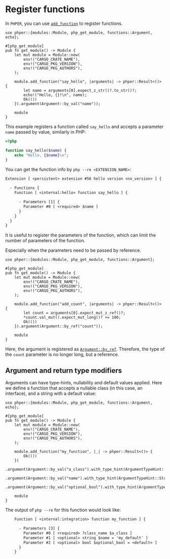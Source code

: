 # Register functions

In `PHPER`, you can use [`add_function`](phper::modules::Module::add_function) to 
register functions.

```rust,no_run
use phper::{modules::Module, php_get_module, functions::Argument, echo};

#[php_get_module]
pub fn get_module() -> Module {
    let mut module = Module::new(
        env!("CARGO_CRATE_NAME"),
        env!("CARGO_PKG_VERSION"),
        env!("CARGO_PKG_AUTHORS"),
    );

    module.add_function("say_hello", |arguments| -> phper::Result<()> {
        let name = arguments[0].expect_z_str()?.to_str()?;
        echo!("Hello, {}!\n", name);
        Ok(())
    }).argument(Argument::by_val("name"));

    module
}
```

This example registers a function called `say_hello` and accepts a parameter 
`name` passed by value, similarly in PHP:

```php
<?php

function say_hello($name) {
    echo "Hello, {$name}\n";
}
```

You can get the function info by `php --re <EXTENSION_NAME>`:

```txt
Extension [ <persistent> extension #56 hello version <no_version> ] {

  - Functions {
    Function [ <internal:hello> function say_hello ] {

      - Parameters [1] {
        Parameter #0 [ <required> $name ]
      }
    }
  }
}
```

It is useful to register the parameters of the function, which can limit the 
number of parameters of the function.

Especially when the parameters need to be passed by reference.

```rust,no_run
use phper::{modules::Module, php_get_module, functions::Argument};

#[php_get_module]
pub fn get_module() -> Module {
    let mut module = Module::new(
        env!("CARGO_CRATE_NAME"),
        env!("CARGO_PKG_VERSION"),
        env!("CARGO_PKG_AUTHORS"),
    );

    module.add_function("add_count", |arguments| -> phper::Result<()> {
        let count = arguments[0].expect_mut_z_ref()?;
        *count.val_mut().expect_mut_long()? += 100;
        Ok(())
    }).argument(Argument::by_ref("count"));

    module
}
```

Here, the argument is registered as
[`Argument::by_ref`](phper::functions::Argument::by_ref).  Therefore, the type of
the `count` parameter is no longer long, but a reference.

## Argument and return type modifiers

Arguments can have type-hints, nullability and default values applied. Here we define a function that accepts
a nullable class (in this case, an interface), and a string with a default value:

```rust,no-run
use phper::{modules::Module, php_get_module, functions::Argument, echo};

#[php_get_module]
pub fn get_module() -> Module {
    let mut module = Module::new(
        env!("CARGO_CRATE_NAME"),
        env!("CARGO_PKG_VERSION"),
        env!("CARGO_PKG_AUTHORS"),
    );

    module.add_function("my_function", |_| -> phper::Result<()> {
        Ok(())
    })
    .argument(Argument::by_val("a_class").with_type_hint(ArgumentTypeHint::ClassEntry(String::from(r"\MyNamespace\MyInterface"))).allow_null())
    .argument(Argument::by_val("name").with_type_hint(ArgumentTypeHint::String).with_default_value(CString::new("'my_default'").unwrap()))
    .argument(Argument::by_val("optional_bool").with_type_hint(ArgumentTypeHint::Bool).optional());

    module
}
```

The output of `php --re` for this function would look like:

```txt
    Function [ <internal:integration> function my_function ] {

      - Parameters [3] {
        Parameter #0 [ <required> ?class_name $a_class ]
        Parameter #1 [ <optional> string $name = 'my_default' ]
        Parameter #2 [ <optional> bool $optional_bool = <default> ]
      }
    }
```
